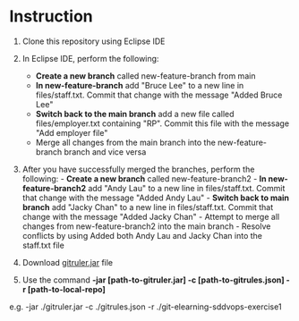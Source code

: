 # Instruction
1) Clone this repository using Eclipse IDE
2) In Eclipse IDE, perform the following:
      - **Create a new branch** called new-feature-branch from main
      - **In new-feature-branch** add "Bruce Lee" to a new line in files/staff.txt. Commit that change with the message "Added Bruce Lee"
      - **Switch back to the main branch** add a new file called files/employer.txt containing "RP". Commit this file with the message "Add employer file"
      - Merge all changes from the main branch into the new-feature-branch branch and vice versa

3) After you have successfully merged the branches, perform the following:
       - **Create a new branch** called new-feature-branch2
       - **In new-feature-branch2** add "Andy Lau" to a new line in files/staff.txt. Commit that change with the message "Added Andy Lau"
       - **Switch back to main branch** add "Jacky Chan" to a new line in files/staff.txt. Commit that change with the message "Added Jacky Chan"
       - Attempt to merge all changes from new-feature-branch2 into the main branch
       - Resolve conflicts by using Added both Andy Lau and Jacky Chan into the staff.txt file

3) Download [gitruler.jar](https://github.com/rcraggs/gitruler/releases/download/V1.2.5/gitruler.jar) file
4) Use the command **-jar [path-to-gitruler.jar] -c [path-to-gitrules.json] -r [path-to-local-repo]**
      
e.g. -jar ./gitruler.jar -c ./gitrules.json -r ./git-elearning-sddvops-exercise1
